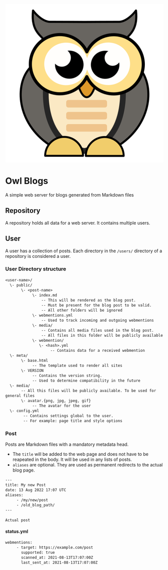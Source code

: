 ![Mascot](assets/owl.png)

# Owl Blogs

A simple web server for blogs generated from Markdown files

## Repository

A repository holds all data for a web server. It contains multiple users.

## User

A user has a collection of posts.
Each directory in the `/users/` directory of a repository is considered a user.

### User Directory structure

```
<user-name>/
  \- public/
       \- <post-name>
            \- index.md
                -- This will be rendered as the blog post.
                -- Must be present for the blog post to be valid.
                -- All other folders will be ignored
            \- webmentions.yml
                -- Used to track incoming and outgoing webmentions 
            \- media/
                -- Contains all media files used in the blog post.
                -- All files in this folder will be publicly available
            \- webmention/
               \- <hash>.yml
                    -- Contains data for a received webmention
  \- meta/
       \- base.html
            -- The template used to render all sites
       \- VERSION
            -- Contains the version string.
            -- Used to determine compatibility in the future
  \- media/
       -- All this files will be publicly available. To be used for general files
       \- avatar.{png, jpg, jpeg, gif}
            -- The avatar for the user
  \- config.yml
        -- Contains settings global to the user.
        -- For example: page title and style options
```

### Post

Posts are Markdown files with a mandatory metadata head.

- The `title` will be added to the web page and does not have to be reapeated in the body. It will be used in any lists of posts.
- `aliases` are optional. They are used as permanent redirects to the actual blog page.

```
---
title: My new Post
date: 13 Aug 2022 17:07 UTC
aliases:
     - /my/new/post
     - /old_blog_path/
---

Actual post

```


#### status.yml

```
webmentions:
     - target: https://example.com/post
       supported: true
       scanned_at: 2021-08-13T17:07:00Z
       last_sent_at: 2021-08-13T17:07:00Z
```